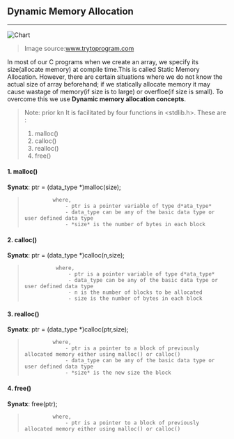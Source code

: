 ## Dynamic Memory Allocation
-----------------------
![Chart](http://www.trytoprogram.com/images/dynamic-memory-allocation.jpg)
>Image source:www.trytoprogram.com

In most of our C programs when we create an array, we specify its size(allocate memory) at compile time.This is called Static Memory Allocation.
However, there are certain situations where we do not know the actual size of array beforehand; if we statically allocate memory it may cause
wastage of memory(if size is to large) or overfloe(if size is small). To overcome this we use **Dynamic memory allocation concepts**.

>Note: prior kn
It is facilitated by four functions in <stdlib.h>. These are :
> 1. malloc()
> 2. calloc()
> 3. realloc()
> 4. free()

#### 1. malloc()
**Synatx**:    ptr = (data_type *)malloc(size);      
>              where,
>                  - ptr is a pointer variable of type d*ata_type*
>                  - data_type can be any of the basic data type or user defined data type
>                  - *size* is the number of bytes in each block

#### 2. calloc()
**Synatx**:    ptr = (data_type *)calloc(n,size);      
>               where,
>                   - ptr is a pointer variable of type d*ata_type*
>                   - data_type can be any of the basic data type or user defined data type
>                   - n is the number of blocks to be allocated
>                   - size is the number of bytes in each block

#### 3. realloc()
**Synatx**:    ptr = (data_type *)calloc(ptr,size);      
>              where,
>                  - ptr is a pointer to a block of previously allocated memory either using malloc() or calloc()
>                  - data_type can be any of the basic data type or user defined data type
>                  - *size* is the new size the block

#### 4. free()
**Synatx**:    free(ptr);      
>              where,
>                  - ptr is a pointer to a block of previously allocated memory either using malloc() or calloc()




